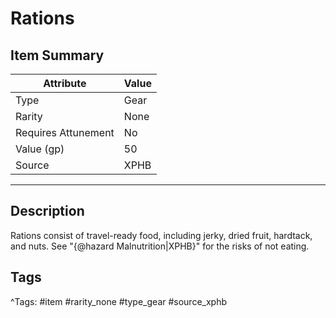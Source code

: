 # Rations

## Item Summary

| Attribute            | Value                        |
|----------------------|------------------------------|
| Type                 | Gear |
| Rarity               | None             |
| Requires Attunement  | No                |
| Value (gp)           | 50    |
| Source               | XPHB |

---

## Description

Rations consist of travel-ready food, including jerky, dried fruit, hardtack, and nuts. See "{@hazard Malnutrition|XPHB}" for the risks of not eating.

## Tags

^Tags: #item #rarity_none #type_gear #source_xphb